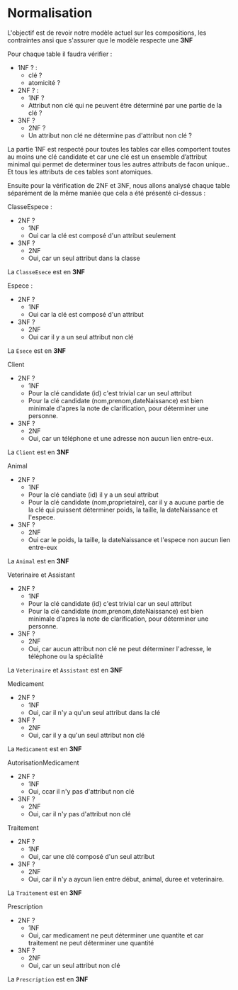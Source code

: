 # Normalisation 

L'objectif est de revoir notre modèle actuel sur les compositions, les contraintes ansi que s'assurer que le modèle respecte une **3NF** 

Pour chaque table il faudra vérifier : 
- 1NF ? : 
    - clé ? 
    - atomicité ? 
- 2NF ? : 
    - 1NF ? 
    - Attribut non clé qui ne peuvent être déterminé par une partie de la clé ? 
- 3NF ? 
    - 2NF ? 
    - Un attribut non clé ne détermine pas d'attribut non clé ? 

La partie 1NF est respecté pour toutes les tables car elles comportent toutes au moins une clé candidate et car une clé  est un ensemble d’attribut minimal qui permet de determiner tous les autres attributs de facon unique.. Et tous les attributs de ces tables sont atomiques. 

Ensuite pour la vérification de 2NF et 3NF, nous allons analysé chaque table séparément de la même manièe que cela a été présenté ci-dessus :  

ClasseEspece : 
- 2NF ? 
    - 1NF 
    - Oui car la clé est composé d'un attribut seulement 
- 3NF ? 
    - 2NF
    - Oui, car un seul attribut dans la classe 

La `ClasseEsece` est en **3NF** 

Espece : 
- 2NF ? 
    - 1NF 
    - Oui car la clé est composé d'un attribut 
- 3NF ? 
    - 2NF 
    - Oui car il y a un seul attribut non clé 

La `Esece` est en **3NF** 

Client
- 2NF ?
    - 1NF 
    - Pour la clé candidate (id) c'est trivial car un seul attribut 
    - Pour la clé candidate (nom,prenom,dateNaissance) est bien minimale d'apres la note de clarification, pour déterminer une personne. 
- 3NF ? 
    - 2NF 
    - Oui, car un téléphone et une adresse non aucun lien entre-eux. 

La `Client` est en **3NF** 

Animal 
- 2NF ? 
    - 1NF 
    - Pour la clé candiate (id) il y a un seul attribut 
    - Pour la clé candidate (nom,proprietaire), car il y a aucune partie de la clé qui puissent déterminer poids, la taille, la dateNaissance et l'espece. 
- 3NF ? 
    - 2NF 
    - Oui car le poids, la taille, la dateNaissance et l'espece non aucun lien entre-eux 

La `Animal` est en **3NF** 

Veterinaire et Assistant 
- 2NF ? 
    - 1NF 
    - Pour la clé candidate (id) c'est trivial car un seul attribut 
    - Pour la clé candidate (nom,prenom,dateNaissance) est bien minimale d'apres la note de clarification, pour déterminer une personne. 
- 3NF ? 
    - 2NF 
    - Oui, car aucun attribut non clé ne peut déterminer l'adresse, le téléphone ou la spécialité

La `Veterinaire` et `Assistant` est en **3NF** 

Medicament 
- 2NF ? 
    - 1NF 
    - Oui, car il n'y a qu'un seul attribut dans la clé
- 3NF ? 
    - 2NF 
    - Oui, car il y a qu'un seul attribut non clé 

La `Medicament` est en **3NF** 

AutorisationMedicament 
- 2NF ? 
    - 1NF 
    - Oui, ccar il n'y pas d'attribut non clé  
- 3NF ? 
    - 2NF 
    - Oui, car il n'y pas d'attribut non clé 

Traitement 
- 2NF ? 
    - 1NF 
    - Oui, car une clé composé d'un seul attribut 
- 3NF ? 
    - 2NF 
    - Oui, car il n'y a aycun lien entre début, animal, duree et veterinaire. 

La `Traitement` est en **3NF** 

Prescription 
- 2NF ? 
    - 1NF 
    - Oui, car medicament ne peut déterminer une quantite et car traitement ne peut déterminer une quantité
- 3NF ? 
    - 2NF 
    - Oui, car un seul attribut non clé 

La `Prescription` est en **3NF** 